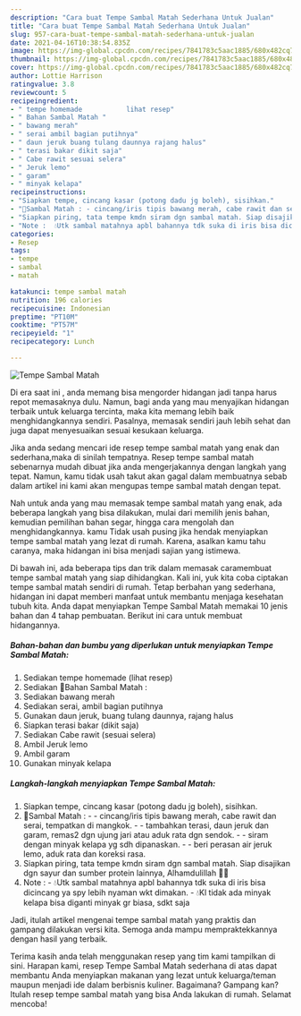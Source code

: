 ```yaml
---
description: "Cara buat Tempe Sambal Matah Sederhana Untuk Jualan"
title: "Cara buat Tempe Sambal Matah Sederhana Untuk Jualan"
slug: 957-cara-buat-tempe-sambal-matah-sederhana-untuk-jualan
date: 2021-04-16T10:38:54.835Z
image: https://img-global.cpcdn.com/recipes/7841783c5aac1885/680x482cq70/tempe-sambal-matah-foto-resep-utama.jpg
thumbnail: https://img-global.cpcdn.com/recipes/7841783c5aac1885/680x482cq70/tempe-sambal-matah-foto-resep-utama.jpg
cover: https://img-global.cpcdn.com/recipes/7841783c5aac1885/680x482cq70/tempe-sambal-matah-foto-resep-utama.jpg
author: Lottie Harrison
ratingvalue: 3.8
reviewcount: 5
recipeingredient:
- " tempe homemade           lihat resep"
- " Bahan Sambal Matah "
- " bawang merah"
- " serai ambil bagian putihnya"
- " daun jeruk buang tulang daunnya rajang halus"
- " terasi bakar dikit saja"
- " Cabe rawit sesuai selera"
- " Jeruk lemo"
- " garam"
- " minyak kelapa"
recipeinstructions:
- "Siapkan tempe, cincang kasar (potong dadu jg boleh), sisihkan."
- "🔼Sambal Matah : - cincang/iris tipis bawang merah, cabe rawit dan serai, tempatkan di mangkok.  - tambahkan terasi, daun jeruk dan garam, remas2 dgn ujung jari atau aduk rata dgn sendok. - siram dengan minyak kelapa yg sdh dipanaskan. - beri perasan air jeruk lemo, aduk rata dan koreksi rasa."
- "Siapkan piring, tata tempe kmdn siram dgn sambal matah. Siap disajikan dgn sayur dan sumber protein lainnya, Alhamdulillah 🙏😊"
- "Note :  💧Utk sambal matahnya apbl bahannya tdk suka di iris bisa dicincang ya spy lebih nyaman wkt dimakan. 💧Kl tidak ada minyak kelapa bisa diganti minyak gr biasa, sdkt saja"
categories:
- Resep
tags:
- tempe
- sambal
- matah

katakunci: tempe sambal matah 
nutrition: 196 calories
recipecuisine: Indonesian
preptime: "PT10M"
cooktime: "PT57M"
recipeyield: "1"
recipecategory: Lunch

---
```



![Tempe Sambal Matah](https://img-global.cpcdn.com/recipes/7841783c5aac1885/680x482cq70/tempe-sambal-matah-foto-resep-utama.jpg)

Di era  saat ini , anda memang bisa mengorder hidangan jadi tanpa harus repot memasaknya dulu. Namun, bagi anda yang mau menyajikan hidangan terbaik untuk keluarga tercinta, maka kita memang lebih baik menghidangkannya sendiri. Pasalnya, memasak sendiri jauh lebih sehat dan juga dapat menyesuaikan sesuai kesukaan keluarga.

Jika anda sedang mencari ide resep tempe sambal matah yang enak dan sederhana,maka di sinilah tempatnya. Resep tempe sambal matah  sebenarnya mudah dibuat jika anda mengerjakannya dengan langkah yang tepat. Namun, kamu tidak usah takut akan gagal dalam membuatnya 
sebab dalam artikel ini kami akan mengupas tempe sambal matah dengan tepat.  



Nah untuk anda yang mau memasak tempe sambal matah yang enak, ada beberapa langkah yang bisa dilakukan, mulai dari memilih jenis bahan, kemudian pemilihan bahan segar, hingga cara mengolah dan menghidangkannya. kamu Tidak usah pusing jika hendak menyiapkan tempe sambal matah yang lezat di rumah. Karena, asalkan kamu  tahu caranya, maka hidangan ini bisa menjadi sajian yang istimewa.

Di bawah ini, ada beberapa tips dan trik dalam memasak caramembuat tempe sambal matah yang siap dihidangkan. Kali ini, yuk kita coba ciptakan tempe sambal matah sendiri di rumah. Tetap berbahan yang sederhana, hidangan ini dapat memberi manfaat untuk membantu menjaga kesehatan tubuh kita. Anda dapat menyiapkan Tempe Sambal Matah memakai 10 jenis bahan dan 4 tahap pembuatan. Berikut ini cara untuk membuat hidangannya.

<!--inarticleads1-->

##### Bahan-bahan dan bumbu yang diperlukan untuk menyiapkan Tempe Sambal Matah:

1. Sediakan  tempe homemade           (lihat resep)
1. Sediakan  🌠Bahan Sambal Matah :
1. Sediakan  bawang merah
1. Sediakan  serai, ambil bagian putihnya
1. Gunakan  daun jeruk, buang tulang daunnya, rajang halus
1. Siapkan  terasi bakar (dikit saja)
1. Sediakan  Cabe rawit (sesuai selera)
1. Ambil  Jeruk lemo
1. Ambil  garam
1. Gunakan  minyak kelapa




<!--inarticleads2-->

##### Langkah-langkah menyiapkan Tempe Sambal Matah:

1. Siapkan tempe, cincang kasar (potong dadu jg boleh), sisihkan.
1. 🔼Sambal Matah : - - cincang/iris tipis bawang merah, cabe rawit dan serai, tempatkan di mangkok.  - - tambahkan terasi, daun jeruk dan garam, remas2 dgn ujung jari atau aduk rata dgn sendok. - - siram dengan minyak kelapa yg sdh dipanaskan. - - beri perasan air jeruk lemo, aduk rata dan koreksi rasa.
1. Siapkan piring, tata tempe kmdn siram dgn sambal matah. Siap disajikan dgn sayur dan sumber protein lainnya, Alhamdulillah 🙏😊
1. Note :  - 💧Utk sambal matahnya apbl bahannya tdk suka di iris bisa dicincang ya spy lebih nyaman wkt dimakan. - 💧Kl tidak ada minyak kelapa bisa diganti minyak gr biasa, sdkt saja




Jadi, itulah artikel mengenai  tempe sambal matah  yang praktis dan gampang dilakukan versi kita. Semoga anda mampu mempraktekkannya dengan hasil yang terbaik. 

Terima kasih anda telah menggunakan resep yang tim kami tampilkan di sini. Harapan kami, resep  Tempe Sambal Matah sederhana di atas dapat membantu Anda menyiapkan makanan yang lezat untuk keluarga/teman maupun menjadi ide dalam berbisnis kuliner. Bagaimana? Gampang kan? Itulah resep tempe sambal matah yang bisa Anda lakukan di rumah. Selamat mencoba!

